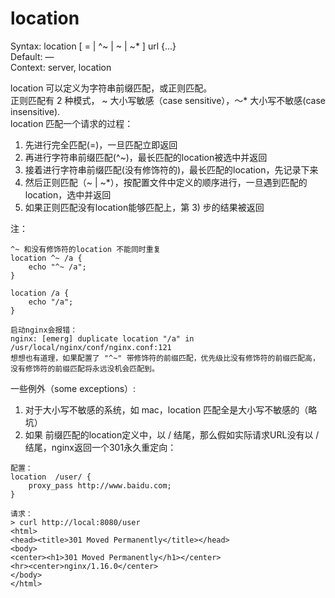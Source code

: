 # location

Syntax: location [ = | ^~ | ~ | ~* ] url {...}  
Default: —  
Context: server, location  

location 可以定义为字符串前缀匹配，或正则匹配。  
正则匹配有 2 种模式， ~ 大小写敏感（case sensitive），～* 大小写不敏感(case insensitive).  
location 匹配一个请求的过程：
  1) 先进行完全匹配(=)，一旦匹配立即返回
  2) 再进行字符串前缀匹配(^~)，最长匹配的location被选中并返回
  3) 接着进行字符串前缀匹配(没有修饰符的)，最长匹配的location，先记录下来
  4) 然后正则匹配（~ | ~*），按配置文件中定义的顺序进行，一旦遇到匹配的location，选中并返回
  5) 如果正则匹配没有location能够匹配上，第 3) 步的结果被返回

注：
```
^~ 和没有修饰符的location 不能同时重复
location ^~ /a {
    echo "^~ /a";
}

location /a {
    echo "/a";
}

启动nginx会报错：
nginx: [emerg] duplicate location "/a" in /usr/local/nginx/conf/nginx.conf:121
想想也有道理，如果配置了 "^~" 带修饰符的前缀匹配，优先级比没有修饰符的前缀匹配高，没有修饰符的前缀匹配将永远没机会匹配到。
```

一些例外（some exceptions）:
  1) 对于大小写不敏感的系统，如 mac，location 匹配全是大小写不敏感的（略坑）
  2) 如果 前缀匹配的location定义中，以 / 结尾，那么假如实际请求URL没有以 / 结尾，nginx返回一个301永久重定向：
  ```
  配置：
  location  /user/ {
      proxy_pass http://www.baidu.com;
  }
  
  请求：
  > curl http://local:8080/user
  <html>
  <head><title>301 Moved Permanently</title></head>
  <body>
  <center><h1>301 Moved Permanently</h1></center>
  <hr><center>nginx/1.16.0</center>
  </body>
  </html>
  ```